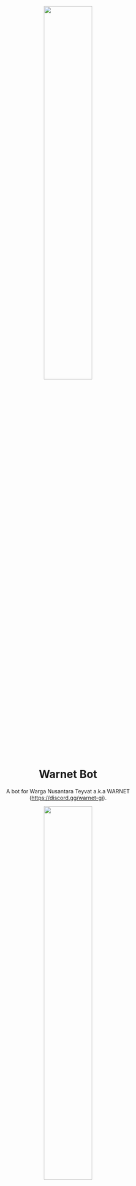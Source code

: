 <p align="center">
    <img src="https://user-images.githubusercontent.com/20255031/214029670-2d0495f5-4a00-40aa-8452-57324644486e.png" width="50%" style="text-align:center"/>
</p>

<h1 align="center">Warnet Bot</h1>
<p align="center">
    A bot for Warga Nusantara Teyvat a.k.a WARNET (<a href="https://discord.gg/warnet-gi">https://discord.gg/warnet-gi</a>).
</p>

<p align="center">
    <img src="https://user-images.githubusercontent.com/20255031/214031213-a4be0c93-3e01-4d80-a9bf-5927f632bf82.png" width="50%" style="text-align:center"/>
</p>

---

## How to contribute?
1. Clone the project
2. Create python virtual env by using `python -m venv env`. Enter the virtual environment by using command `source env/Scripts/Activate` (Linux) or `env\Scripts\Activate.bat` (Windows)
3. Make sure you have installed `poetry`
4. Install the depedencies using `poetry install`
5. Make sure to install postgreSQL on local machine.
6. Create `.env` file. It should contain these variables:
    ```bash
    DEVELOPMENT_BOT_TOKEN="YOUR_BOT_TOKEN"
    DEVELOPMENT_BOT_INVITE_LINK="YOUR_BOT_INVITE_LINK"
    BOT_TOKEN="YOUR_BOT_TOKEN"
    BOT_INVITE_LINK="YOUR_BOT_INVITE_LINK"

    LOCAL_DB_URI="YOUR_LOCAL_DB_URI"
    LOCAL_DB_HOST="localhost"
    LOCAL_DB_NAME="YOUR_LOCAL_DB_NAME"
    LOCAL_DB_PORT="YOUR_LOCAL_DB_PORT"
    LOCAL_DB_USERNAME="YOUR_LOCAL_DB_USERNAME"
    LOCAL_DB_PASSWORD="YOUR_LOCAL_DB_PASSWORD"

    HOSTED_DB_URI="YOUR_HOSTED_DB_URI"
    HOSTED_DB_HOST="YOUR_DB_HOST"
    HOSTED_DB_NAME="YOUR_HOSTED_DB_NAME"
    HOSTED_DB_PORT="YOUR_HOSTED_DB_PORT"
    HOSTED_DB_USERNAME="YOUR_HOSTED_DB_USERNAME"
    HOSTED_DB_PASSWORD="YOUR_HOSTED_DB_PASSWORD"
    ```
7. To run the bot, use `poetry run task start`

## Usage Guide
To learn how to use this bot, please visit our [wiki documentation](https://github.com/Iqrar99/WarnetBot/wiki) for the commands info.